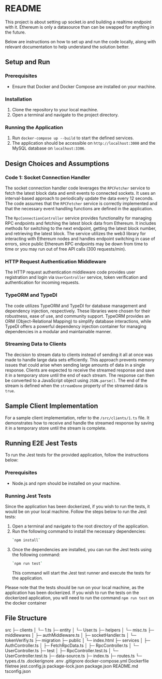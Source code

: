 # README

This project is about setting up socket.io and building a realtime
endpoint with it. Ethereum is only a datasource than can be swapped for
anything in the future.

Below are instructions on how to set up and run the code locally, along with relevant documentation to help understand the solution better.

## Setup and Run

### Prerequisites

- Ensure that Docker and Docker Compose are installed on your machine.

### Installation

1. Clone the repository to your local machine.
2. Open a terminal and navigate to the project directory.

### Running the Application

1.  Run `docker-compose up --build` to start the defined services.
2.  The application should be accessible on `http://localhost:3000` and the MySQL database on `localhost:3306`.

## Design Choices and Assumptions

### Code 1: Socket Connection Handler

The socket connection handler code leverages the `RPCFetcher` service to fetch the latest block data and emit events to connected sockets. It uses an interval-based approach to periodically update the data every 12 seconds. The code assumes that the `RPCFetcher` service is correctly implemented and that the necessary event handling functions are defined in the application.

The `RpcConnectionController` service provides functionality for managing RPC endpoints and fetching the latest block data from Ethereum. It includes methods for switching to the next endpoint, getting the latest block number, and retrieving the latest block. The service utilizes the web3 library for interacting with Ethereum nodes and handles endpoint switching in case of errors, since public Ethereum RPC endpoints may be down from time to time or you may
run out of free API calls (300 requests/min).

### HTTP Request Authentication Middleware

The HTTP request authentication middleware code provides user registration and login via `UserController` service, token verification and authentication for incoming requests.

### TypeORM and TypeDI

The code utilizes TypeORM and TypeDI for database management and dependency injection, respectively. These libraries were chosen for their robustness, ease of use, and community support. TypeORM provides an ORM (Object-Relational Mapping) to simplify database interactions, while TypeDI offers a powerful dependency injection container for managing dependencies in a modular and maintainable manner.

### Streaming Data to Clients

The decision to stream data to clients instead of sending it all at once was made to handle large data sets efficiently. This approach prevents memory issues that could arise when sending large amounts of data in a single response. Clients are expected to receive the streamed response and save it in a temporary store until the end of each stream. The response can then be converted to a JavaScript object using `JSON.parse()`. The end of the stream is defined when the `streamDone` property of the streamed data is `true`.

## Sample Client Implementation

For a sample client implementation, refer to the `/src/clients/1.ts` file. It demonstrates how to receive and handle the streamed response by saving it in a temporary store until the stream is complete.

## Running E2E Jest Tests

To run the Jest tests for the provided application, follow the instructions below:

### Prerequisites

- Node.js and npm should be installed on your machine.

### Running Jest Tests

Since the application has been dockerized, if you wish to run the tests, it would be on your local machine. Follow the steps below to run the Jest tests:

1. Open a terminal and navigate to the root directory of the application.
2. Run the following command to install the necessary dependencies:
   ```bash
   `npm install`
   ```
3. Once the dependencies are installed, you can run the Jest tests using the following command:
   ```bash
   `npm run test`
   ```
   This command will start the Jest test runner and execute the tests for the application.

Please note that the tests should be run on your local machine, as the application has been dockerized. If you wish to run the tests on the dockerized application, you will need to run the command `npm run test` on the docker container

## File Structure

src
├─ clients
│ └─ 1.ts
├─ entity
│ └─ User.ts
├─ helpers
│ └─ misc.ts
├─ middlewares
│ ├─ authMiddleware.ts
│ ├─ socketHandler.ts
│ └─ tokenVerifiy.ts
├─ migration
├─ public
│ └─ index.html
├─ services
│ ├─ AuthController.ts
│ ├─ FetchRpcData.ts
│ ├─ RpcController.ts
│ └─ UserController.ts
├─ test
│ ├─ RpcController.test.ts
│ └─ UserController.test.ts
├─ data-source.ts
├─ index.ts
├─ routes.ts
└─ types.d.ts
.dockerignore
.env
.gitignore
docker-compose.yml
Dockerfile
filetree
jest.config.js
package-lock.json
package.json
README.md
tsconfig.json
